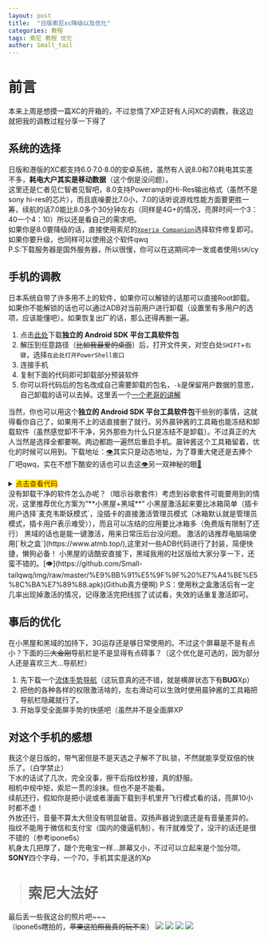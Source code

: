 ```yaml
---
layout: post
title:  "日版索尼xc降级以及优化"
categories: 教程
tags: 索尼 教程 优化
author: Small_tail
---
```


# 前言  
本来上周是想摸一篇XC的开箱的，不过怠惰了XP正好有人问XC的调教，我这边就把我的调教过程分享一下得了  








## 系统的选择
日版和港版的XC都支持6.0·7.0·8.0的安卓系统，虽然有人说8.0和7.0耗电其实差不多，**耗电大户其实是移动数据**（这个倒是没问题）。  
这里还是仁者见仁智者见智吧，8.0支持Poweramp的Hi-Res输出格式（虽然不是sony hi-res的芯片），而且底噪要比7.0小，7.0的话听说游戏性能方面要更胜一筹，续航的话7.0能比8.0多个30分钟左右（同样是4G+的情况，亮屏时间一个3：40一个4：10）所以还是看自己的需求吧。  
如果你是8.0要降级的话，直接使用索尼的[`Xperia Companion`](https://www.sonystyle.com.cn/minisite/cross/app/xperia-companion.htm)选择软件修复即可。  
如果你要升级，也同样可以使用这个软件qwq  
P.S:下载服务器是国外服务器，所以很慢，你可以在这期间冲一发或者使用`SSR`/cy
## 手机的调教
日本系统自带了许多用不上的软件，如果你可以解锁的话那可以直接Root卸载。如果你不能解锁的话也可以通过ADB对当前用户进行卸载（设置里有多用户的选项，应该能懂吧）。如果恢复出厂的话，那么还得再删一遍。
1. 点击[此处](https://developer.android.google.cn/studio/releases/platform-tools.html)下载**独立的 Android SDK 平台工具软件包**
2. 解压到任意路径（~~比如我最爱的桌面~~）后，打开文件夹，对空白处`SHIFT`+`右键`，选择`在此处打开PowerShell窗口`
3. 连接手机
4. 复制下面的代码即可卸载部分预装软件
5. 你可以将代码后的包名改成自己需要卸载的包名，`-k`是保留用户数据的意思，自己卸载的话可以去掉。这里丢一个[一个老哥的讲解](https://www.coolapk.com/feed/13556696?shareKey=ZDBmZWVjODk2N2UzNWRkOWVlYWU~&shareUid=642591&shareFrom=com.coolapk.market_9.6.3)

当然，你也可以用这个**独立的 Android SDK 平台工具软件包**干些别的事情，这就得看你自己了，如果用不上的话直接删了就行。另外晨钟酱的工具箱也能冻结和卸载软件（虽然感觉卸不干净，另外那些为什么只是冻结不是卸载）。不过真正的大人当然是选择全都要啊。两边都跑一遍然后重启手机。晨钟酱这个工具箱留着，优化的时候可以用到。下载地址：[👁](https://www.coolapk.com/feed/11397755?shareKey=MGVjNTMwNjU0MzkxNWRkOWVlYzA~&shareUid=642591&shareFrom=com.coolapk.market_9.6.3)其实只是动态地址，为了尊重大佬还是去捧个厂吧qwq，实在不想下酷安的话也可以去这[👁](https://sn9.us/file/22501768-406593116 )另一双神秘的眼[👀](6666)

<details>
  <summary><mark><font color=darkred>点击查看代码</font></mark></summary>
  <pre><code>  
.\adb devices

.\adb shell

pm uninstall -k --user 0 jp.co.fsi.fs1seg
pm uninstall -k --user 0 jp.dmapnavi.navi02
pm uninstall -k --user 0 com.sony.drbd.reader.other.jp
pm uninstall -k --user 0 com.rsupport.rs.activity.ntt
pm uninstall -k --user 0 com.mcafee.vsm_android_dcm
pm uninstall -k --user 0 com.nttdocomo.android.areamail
pm uninstall -k --user 0 com.nttdocomo.android.bugreport
pm uninstall -k --user 0 com.nttdocomo.android.atf
pm uninstall -k --user 0 jp.co.nttdocomo.dbook
pm uninstall -k --user 0 com.nttdocomo.android.accountwipe
pm uninstall -k --user 0 com.nttdocomo.android.pf.dcmippushaggregator
pm uninstall -k --user 0 com.ntt.docomo.android.pf.dcmwappush
pm uninstall -k --user 0 jp.co.omronsoft.android.decoemojimanager_docomo
pm uninstall -k --user 0 jp.co.nttdocomo.saigaiban
pm uninstall -k --user 0 com.nttdocomo.android.store
pm uninstall -k --user 0 com.nttdocomo.android.applicationmanager
pm uninstall -k --user 0 com.nttdocomo.android.applicationmanager.RecommendActivity
pm uninstall -k --user 0 com.nttdocomo.android.accountauthenticator
pm uninstall -k --user 0 com.nttdocomo.android.sdcardbackup
pm uninstall -k --user 0 com.nttdocomo.android.sdcardbackup.view.LaunchActivity
pm uninstall -k --user 0 com.nttdocomo.android.cloudset
pm uninstall -k --user 0 com.nttdocomo.android.initialization
pm uninstall -k --user 0 com.nttdocomo.android.lac
pm uninstall -k --user 0 com.nttdocomo.android.dhome
pm uninstall -k --user 0 com.nextbit.app
pm uninstall -k --user 0 jp.co.nttdocomo.lcsapp
pm uninstall -k --user 0 jp.co.nttdocomo.lcsappsub
pm uninstall -k --user 0 jp.co.nttdocomo.carriermail
pm uninstall -k --user 0 com.android.contacts
pm uninstall -k --user 0 com.nttdocomo.android.docomoset
pm uninstall -k --user 0 com.nttdocomo.android.dpoint
pm uninstall -k --user 0 com.google.android.apps.docs
pm uninstall -k --user 0 com.nttdocomo.android.idmanager
pm uninstall -k --user 0 com.nttdocomo.android.dmenu2
pm uninstall -k --user 0 com.nttdocomo.android.docomo_market.ui.StartupActivity
pm uninstall -k --user 0 com.sonymobile.pobox.skin.easy
pm uninstall -k --user 0 com.google.android.apps.photos
pm uninstall -k --user 0 com.google.android.videos
pm uninstall -k --user 0 com.google.android.music
pm uninstall -k --user 0 com.sonymobile.pobox.skin.gummi
pm uninstall -k --user 0 com.ipg.gguide.dcm_app.android
pm uninstall -k --user 0 com.nttdocomo.android.voicetranslation
pm uninstall -k --user 0 com.google.android.talk
pm uninstall -k --user 0 com.google.android.talk.SigningInActivity
pm uninstall -k --user 0 jp.id_credit_sp.android
pm uninstall -k --user 0 com.instagram.android
pm uninstall -k --user 0 com.somc.so02j.manual
pm uninstall -k --user 0 com.nttdocomo.android.iconcier
pm uninstall -k --user 0 com.nttdocomo.android.iconcier_contents
pm uninstall -k --user 0 com.amazon.kindle
pm uninstall -k --user 0 jp.co.lawson.activity
pm uninstall -k --user 0 com.sonymobile.lifelog
pm uninstall -k --user 0 jp.co.mcdonalds.android
pm uninstall -k --user 0 com.nttdocomo.android.mediaplayer
pm uninstall -k --user 0 com.facebook.orca
pm uninstall -k --user 0 com.nttdocomo.android.voiceeditor
pm uninstall -k --user 0 com.sony.nfx.app.sfrc
pm uninstall -k --user 0 com.nttdocomo.osaifu.tsmproxy
pm uninstall -k --user 0 com.sonyericsson.updatecenter
pm uninstall -k --user 0 com.sonymobile.androidapp.cameraaddon.stickercreator
pm uninstall -k --user 0 com.android.dialer
pm uninstall -k --user 0 com.nttdocomo.android.socialphonebook
pm uninstall -k --user 0 com.nttdocomo.android.wipe
pm uninstall -k --user 0 com.rsupport.rsperm.ntt
pm uninstall -k --user 0 com.nttdocomo.android.rwpushcontroller
pm uninstall -k --user 0 com.nttdocomo.android.schedulememo
pm uninstall -k --user 0 com.nttdocomo.android.screenlockservice
pm uninstall -k --user 0 com.nttdocomo.android.settings.lac
pm uninstall -k --user 0 com.google.android.apps.docs.editors.slides
pm uninstall -k --user 0 com.google.android.apps.docs.editors.sheets
pm uninstall -k --user 0 com.nttdocomo.android.phonemotion
pm uninstall -k --user 0 com.nttdocomo.android.toruca
pm uninstall -k --user 0 com.twitter.android
pm uninstall -k --user 0 com.sonymobile.pobox.skin.wood
pm uninstall -k --user 0 com.google.android.youtube
pm uninstall -k --user 0 com.sonyericsson.androidapp.sehome
pm uninstall -k --user 0 com.felicanetworks.mfm.main
pm uninstall -k --user 0 com.nttdocomo.android.devicehelp
pm uninstall -k --user 0 com.felicanetworks.mfm
pm uninstall -k --user 0 com.nttdocomo.android.mascot
pm uninstall -k --user 0 com.nttdocomo.android.databackup
pm uninstall -k --user 0 com.nttdocomo.android.cloudstorageservice
pm uninstall -k --user 0 com.nttdocomo.android.dcmvoicerecognition
pm uninstall -k --user 0 com.nttdocomo.android.photocollection
pm uninstall -k --user 0 com.nttdocomo.android.moneyrecord
pm uninstall -k --user 0 com.facebook.system
pm uninstall -k --user 0 com.sony.tvsideview.videoph
pm uninstall -k --user 0 com.sonyericsson.textinput.chinese
pm uninstall -k --user 0 com.sonyericsson.warrantytime
pm uninstall -k --user 0 com.sonymobile.enterprise.service
pm uninstall -k --user 0 com.sonymobile.gettoknowit
pm uninstall -k --user 0 com.sonymobile.moviecreator
pm uninstall -k --user 0 com.sonymobile.moviecreator.rmm
pm uninstall -k --user 0 com.sonymobile.music.googlelyricsplugin
pm uninstall -k --user 0 com.sonymobile.music.wikipediaplugin
pm uninstall -k --user 0 com.sonymobile.mx.android
pm uninstall -k --user 0 com.sonymobile.sketch
pm uninstall -k --user 0 com.sonymobile.support
pm uninstall -k --user 0 com.facebook.appmanager
pm uninstall -k --user 0 com.facebook.katana
pm uninstall -k --user 0 com.spotify.music
pm uninstall -k --user 0 com.sonymobile.getmore.client
pm uninstall -k --user 0 com.sony.tvsideview.phone
pm uninstall -k --user 0 com.sonyericsson.trackid
pm uninstall -k --user 0 com.amazon.mShop.android.shopping
pm uninstall -k --user 0 com.scee.psxandroid
pm uninstall -k --user 0 com.sonymobile.entrance
pm uninstall -k --user 0 com.s.antivirus
pm uninstall -k --user 0 com.sonyericsson.xhs
pm uninstall -k --user 0 com.sonymobile.xperialounge.services
pm uninstall -k --user 0 com.sonymobile.xperiaservices
pm uninstall -k --user 0 com.sonymobile.music.youtubekaraokeplugin
pm uninstall -k --user 0 com.sonymobile.tvout.wifidisplay
pm uninstall -k --user 0 com.sonymobile.music.youtubeplugin
pm uninstall -k --user 0 com.sonyericsson.trackid.res.overlay_305
pm uninstall -k --user 0 com.mobisystems.fileman
pm uninstall --user 0 com.sonymobile.assist 
pm uninstall --user 0 com.google.android.googlequicksearchbox
pm uninstall --user 0 com.google.android.calendar
pm uninstall --user 0 com.google.android.apps.maps
pm uninstall --user 0 com.google.android.apps.photos
pm uninstall --user 0 com.google.android.apps.docs
pm uninstall --user 0 com.google.android.gm
pm uninstall --user 0 com.google.android.videos
pm uninstall --user 0 com.sonymobile.music.youtubeplugin
pm uninstall --user 0 com.sonymobile.music.youtubekaraokeplugin
pm uninstall --user 0 com.sonymobile.music.youtubeplugin
pm uninstall --user 0 com.google.android.youtube
pm uninstall --user 0 com.android.vending
pm uninstall --user 0 com.google.android.apps.docs.editors.docs
pm uninstall --user 0 com.sonymobile.assist 
pm uninstall --user 0 com.google.android.googlequicksearchbox
pm uninstall --user 0 com.google.android.calendar
pm uninstall --user 0 com.google.android.apps.maps
pm uninstall --user 0 com.google.android.apps.photos
pm uninstall --user 0 com.google.android.apps.docs
pm uninstall --user 0 com.google.android.gm
pm uninstall --user 0 com.google.android.videos
pm uninstall --user 0 com.sonymobile.music.youtubeplugin
pm uninstall --user 0 com.sonymobile.music.youtubekaraokeplugin
pm uninstall --user 0 com.sonymobile.music.youtubeplugin
pm uninstall --user 0 com.google.android.youtube
pm uninstall --user 0 com.android.vending
pm uninstall --user 0 com.google.android.apps.docs.editors.docs
pm uninstall --user 0 com.facebook.katana
pm uninstall --user 0 com.google.android.tts
pm uninstall --user 0 com.touchtype.swiftkey
exit

.\adb reboot


  </code></pre>
</details>
没有卸载干净的软件怎么办呢？（暗示谷歌套件）考虑到谷歌套件可能要用到的情况，这里推荐优化方案为“**小黑屋+黑域**”  
小黑屋激活起来要比冰箱简单（插卡用户选择`麦克韦斯妖模式`，没插卡的直接激活管理员模式（冰箱默认就是管理员模式，插卡用户表示难受）），而且可以冻结的应用要比冰箱多（免费版有限制了还行）  
黑域的话也是能一键激活，用来日常压后台没问题。  
激活的话推荐电脑端使用[`秋之盒`](https://www.atmb.top/),这里对一些ADB代码进行了封装，简便快捷，懒狗必备！  
小黑屋的话酷安直接下，黑域我用的社区版给大家分享一下，还蛮不错的。[👁](https://github.com/Small-tailqwq/img/raw/master/%E9%BB%91%E5%9F%9F%20%E7%A4%BE%E5%8C%BA%E7%89%88.apk)(Github真方便啊) 
P.S：使用秋之盒激活后有一定几率出现掉激活的情况，记得激活完把线拔了试试看，失效的话重复激活即可。  

## 事后的优化  
在小黑屋和黑域的加持下，3G运存还是够日常使用的。不过这个屏幕是不是有点小？下面的~~三大金刚~~导航栏是不是显得有点碍事？（这个优化是可选的，因为部分人还是喜欢三大...导航栏）  
1. 先下载一个[流体手势导航](https://github.com/Small-tailqwq/img/raw/master/%E6%B5%81%E4%BD%93%E6%89%8B%E5%8A%BF%E5%AF%BC%E8%88%AA.apk)（这玩意真的还不错，就是横屏状态下有**BUG**Xp）  
2. 把他的各种各样的权限激活啥的，左右滑动可以生效时使用晨钟酱的工具箱把导航栏隐藏就行了。
3. 开始享受全面屏手势的快感吧（虽然并不是全面屏XP  

## 对这个手机的感想
我这个是日版的，带气密但是不是天选之子解不了BL锁，不然就能享受双倍的快乐了。（白学禁止）    
下水的话试了几次，完全没事，擦干后指纹秒接，真的舒服。  
相机中规中矩，索尼一贯的涂抹。但也不是不能看。  
续航还行，假如你是把小说或者漫画下载到手机里开飞行模式看的话，亮屏10小时都不虚！  
外放还行，音量不算太大但没有明显破音。双扬声器说到底还是有音量差异的。  
指纹不能用于微信和支付宝（国内的傻逼机制），有汗就难受了，没汗的话还是很不错的（参考ipone6s）  
机身太几把厚了，跟个充电宝一样...屏幕又小，不过可以立起来是个加分项。  
**SONY**四个字母，一个70，手机其实是送的Xp  
> # 索尼大法好

最后丢一些我这台的照片吧~~~  
（ipone6s瞎拍的，~~苹果这拍照我真的玩不来~~）
![](https://raw.githubusercontent.com/Small-tailqwq/img/master/blog/1124/IMG_0204.JPG)
![](https://raw.githubusercontent.com/Small-tailqwq/img/master/blog/1124/IMG_0205.JPG)
![](https://raw.githubusercontent.com/Small-tailqwq/img/master/blog/1124/IMG_0206.JPG)
![](https://raw.githubusercontent.com/Small-tailqwq/img/master/blog/1124/IMG_0207.JPG)

